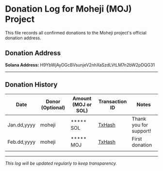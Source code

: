 # Donation Log for Moheji (MOJ) Project

This file records all confirmed donations to the Moheji project's official donation address.

## Donation Address

**Solana Address:** H9YbWjAyDGcBVsunjeV2nhXaSzdLVtLM7n2bW2pDQG31

---

## Donation History

| Date        | Donor (Optional)      |  Amount (MOJ or SOL) | Transaction ID                             | Notes                  |
|-------------|-----------------------|----------------------|--------------------------------------------|------------------------|
| Jan.dd,yyyy | moheji             |***** SOL             | [TxHash](https://solscan.io/tx/xxxxxxxx)   | Thank you for support! |
| Feb.dd,yyyy | moheji             |***** MOJ             | [TxHash](https://solscan.io/tx/yyyyyyyy)   | First donation         |
|             |                       |                      |                                            |                        |

---

*This log will be updated regularly to keep transparency.*
